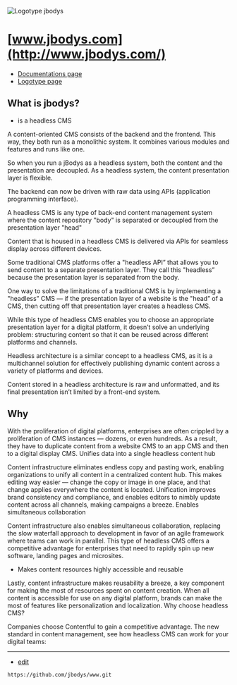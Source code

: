 ![Logotype jbodys](http://logo.jbodys.com/jbodys_icon_text.png)

# [www.jbodys.com](http://www.jbodys.com/)

+ [Documentations page](http://docs.jbodys.com/)
+ [Logotype page](http://logo.jbodys.com/)

## What is jbodys?

+ is a headless CMS

A content-oriented CMS consists of the backend and the frontend. 
This way, they both run as a monolithic system. 
It combines various modules and features and runs like one.


So when you run a jBodys as a headless system, both the content and the presentation are decoupled. 
As a headless system, the content presentation layer is flexible.

The backend can now be driven with raw data using APIs (application programming interface).


A headless CMS is any type of back-end content management system where the content repository "body" is separated or decoupled from the presentation layer "head"


Content that is housed in a headless CMS is delivered via APIs for seamless display across different devices.

Some traditional CMS platforms offer a "headless API” that allows you to send content to a separate presentation layer. 
They call this "headless” because the presentation layer is separated from the body.

One way to solve the limitations of a traditional CMS is by implementing a "headless” CMS — if the presentation layer of a website is the "head” of a CMS, then cutting off that presentation layer creates a headless CMS.

While this type of headless CMS enables you to choose an appropriate presentation layer for a digital platform, it doesn’t solve an underlying problem: structuring content so that it can be reused across different platforms and channels.

Headless architecture is a similar concept to a headless CMS, as it is a multichannel solution for effectively publishing dynamic content across a variety of platforms and devices. 

Content stored in a headless architecture is raw and unformatted, and its final presentation isn’t limited by a front-end system.

## Why

With the proliferation of digital platforms, enterprises are often crippled by a proliferation of CMS instances — dozens, or even hundreds. As a result, they have to duplicate content from a website CMS to an app CMS and then to a digital display CMS.
Unifies data into a single headless content hub

Content infrastructure eliminates endless copy and pasting work, enabling organizations to unify all content in a centralized content hub. This makes editing way easier — change the copy or image in one place, and that change applies everywhere the content is located. Unification improves brand consistency and compliance, and enables editors to nimbly update content across all channels, making campaigns a breeze.
Enables simultaneous collaboration

Content infrastructure also enables simultaneous collaboration, replacing the slow waterfall approach to development in favor of an agile framework where teams can work in parallel. This type of headless CMS offers a competitive advantage for enterprises that need to rapidly spin up new software, landing pages and microsites.

+ Makes content resources highly accessible and reusable

Lastly, content infrastructure makes reusability a breeze, a key component for making the most of resources spent on content creation. When all content is accessible for use on any digital platform, brands can make the most of features like personalization and localization.
Why choose headless CMS?

Companies choose Contentful to gain a competitive advantage. The new standard in content management, see how headless CMS can work for your digital teams:



 
---
+ [edit](https://github.com/jbodys/www/edit/main/README.md)

```
https://github.com/jbodys/www.git
```
